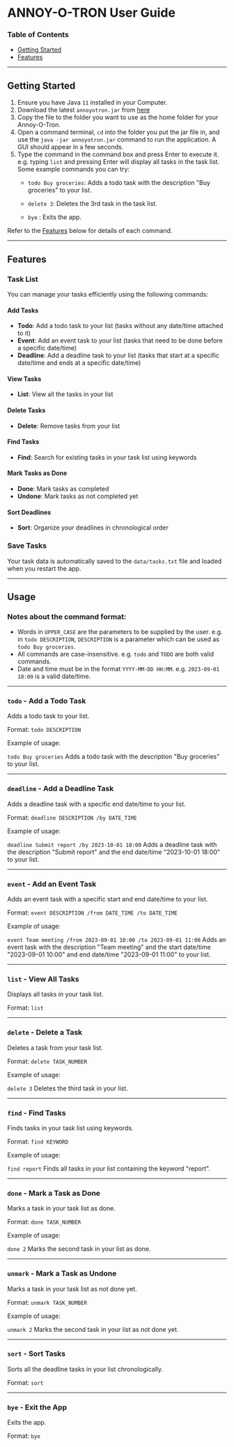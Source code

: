 # ANNOY-O-TRON User Guide

### Table of Contents
- [Getting Started](#getting-started)
- [Features](#features)

---
## Getting Started
1. Ensure you have Java `11` installed in your Computer.
2. Download the latest `annoyotron.jar` from [here](https://github.com/Darren159/ip/releases)
3. Copy the file to the folder you want to use as the home folder for your Annoy-O-Tron.
4. Open a command terminal, `cd` into the folder you put the jar file in, and use the `java -jar annoyotron.jar` command to run the application.
   A GUI should appear in a few seconds.
5. Type the command in the command box and press Enter to execute it. e.g. typing `list` and pressing Enter will display all tasks in the task list.
   Some example commands you can try:
   - `todo Buy groceries`: Adds a todo task with the description "Buy groceries" to your list.

   - `delete 3`: Deletes the 3rd task in the task list.

   - `bye` : Exits the app.

Refer to the [Features](#features) below for details of each command.

---
## Features

### Task List

You can manage your tasks efficiently using the following commands:

#### Add Tasks
- **Todo**: Add a todo task to your list (tasks without any date/time attached to it)
- **Event**: Add an event task to your list (tasks that need to be done before a specific date/time)
- **Deadline**: Add a deadline task to your list (tasks that start at a specific date/time and ends at a specific date/time)

#### View Tasks
- **List**: View all the tasks in your list

#### Delete Tasks
- **Delete**: Remove tasks from your list

#### Find Tasks
- **Find**: Search for existing tasks in your task list using keywords

#### Mark Tasks as Done
- **Done**: Mark tasks as completed
- **Undone**: Mark tasks as not completed yet

#### Sort Deadlines
- **Sort**: Organize your deadlines in chronological order

### Save Tasks
Your task data is automatically saved to the `data/tasks.txt` file and loaded when you restart the app.

---
## Usage

### Notes about the command format:
- Words in `UPPER_CASE` are the parameters to be supplied by the user. e.g. in `todo DESCRIPTION`, `DESCRIPTION` is a parameter which can be used as `todo Buy groceries`.
- All commands are case-insensitive. e.g. `todo` and `TODO` are both valid commands.
- Date and time must be in the format `YYYY-MM-DD HH:MM`. e.g. `2023-09-01 18:00` is a valid date/time.

---



### `todo` - Add a Todo Task

Adds a todo task to your list.

Format: `todo DESCRIPTION`

Example of usage:

`todo Buy groceries` Adds a todo task with the description "Buy groceries" to your list.

---

### `deadline` - Add a Deadline Task

Adds a deadline task with a specific end date/time to your list.

Format: `deadline DESCRIPTION /by DATE_TIME`

Example of usage:

`deadline Submit report /by 2023-10-01 18:00` Adds a deadline task with the description "Submit report" and the end date/time "2023-10-01 18:00" to your list.

---

### `event` - Add an Event Task

Adds an event task with a specific start and end date/time to your list.

Format: `event DESCRIPTION /from DATE_TIME /to DATE_TIME`

Example of usage:

`event Team meeting /from 2023-09-01 10:00 /to 2023-09-01 11:00` Adds an event task with the description "Team meeting" and the start date/time "2023-09-01 10:00" and end date/time "2023-09-01 11:00" to your list. 

---
### `list` - View All Tasks

Displays all tasks in your task list.

Format: `list`

---

### `delete` - Delete a Task

Deletes a task from your task list.

Format: `delete TASK_NUMBER`

Example of usage:

`delete 3` Deletes the third task in your list.

---

### `find` - Find Tasks

Finds tasks in your task list using keywords.

Format: `find KEYWORD`

Example of usage:

`find report` Finds all tasks in your list containing the keyword "report".

---

### `done` - Mark a Task as Done

Marks a task in your task list as done.

Format: `done TASK_NUMBER`

Example of usage:

`done 2` Marks the second task in your list as done.

---

### `unmark` - Mark a Task as Undone

Marks a task in your task list as not done yet.

Format: `unmark TASK_NUMBER`

Example of usage:

`unmark 2` Marks the second task in your list as not done yet.

---

### `sort` - Sort Tasks

Sorts all the deadline tasks in your list chronologically.

Format: `sort`

---

### `bye` - Exit the App

Exits the app.

Format: `bye`
